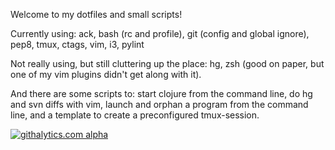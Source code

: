 Welcome to my dotfiles and small scripts!

Currently using: ack, bash (rc and profile), git (config and global ignore), pep8, tmux, ctags, vim, i3, pylint

Not really using, but still cluttering up the place: hg, zsh (good on paper, but one of my vim plugins didn't get along with it).

And there are some scripts to: start clojure from the command line, do hg and svn diffs with vim, launch and orphan a program from the command line, and a template to create a preconfigured tmux-session.

[![githalytics.com alpha](https://cruel-carlota.pagodabox.com/a803e77d25ca3ff2d2ee34c5beb8fb05 "githalytics.com")](http://githalytics.com/nielsmadan/rc)
